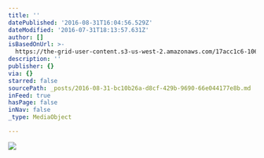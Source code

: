 ```yaml
---
title: ''
datePublished: '2016-08-31T16:04:56.529Z'
dateModified: '2016-07-31T18:13:57.631Z'
author: []
isBasedOnUrl: >-
  https://the-grid-user-content.s3-us-west-2.amazonaws.com/17acc1c6-1061-491e-945f-7c04c588a593.jpg
description: ''
publisher: {}
via: {}
starred: false
sourcePath: _posts/2016-08-31-bc10b26a-d8cf-429b-9690-66e044177e8b.md
inFeed: true
hasPage: false
inNav: false
_type: MediaObject

---
```

![](https://the-grid-user-content.s3-us-west-2.amazonaws.com/17acc1c6-1061-491e-945f-7c04c588a593.jpg)